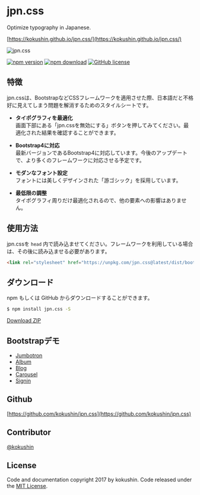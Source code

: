 # jpn.css

Optimize typography in Japanese.

[https://kokushin.github.io/jpn.css/](https://kokushin.github.io/jpn.css/)

![jpn.css](https://raw.githubusercontent.com/kokushin/jpn.css/master/docs/img/jpncss.gif)

[![npm version](https://badge.fury.io/js/jpn.css.svg)](https://badge.fury.io/js/jpn.css)
[![npm download](http://img.shields.io/npm/dm/jpn.css.svg)](https://www.npmjs.com/package/jpn.css)
[![GitHub license](https://img.shields.io/badge/license-MIT-brightgreen.svg)](https://raw.githubusercontent.com/kokushin/jpn.css/master/LICENSE)

## 特徴

jpn.cssは、BootstrapなどCSSフレームワークを適用させた際、日本語だと不格好に見えてしまう問題を解消するためのスタイルシートです。

- **タイポグラフィを最適化**  
画面下部にある「jpn.cssを無効にする」ボタンを押してみてください。最適化された結果を確認することができます。

- **Bootstrap4に対応**  
最新バージョンであるBootstrap4に対応しています。今後のアップデートで、より多くのフレームワークに対応させる予定です。

- **モダンなフォント設定**  
フォントには美しくデザインされた「游ゴシック」を採用しています。

- **最低限の調整**  
タイポグラフィ周りだけ最適化されるので、他の要素への影響はありません。

## 使用方法

jpn.cssを `head` 内で読み込ませてください。フレームワークを利用している場合は、その後に読み込ませる必要があります。

```html
<link rel="stylesheet" href="https://unpkg.com/jpn.css@latest/dist/bootstrap/jpn.min.css">
```

## ダウンロード

npm もしくは GitHub からダウンロードすることができます。

```bash
$ npm install jpn.css -S
```

[Download ZIP](https://github.com/kokushin/jpn.css/archive/master.zip)

## Bootstrapデモ

- [Jumbotron](https://kokushin.github.io/jpn.css/demo/bootstrap/jumbotron.html)
- [Album](https://kokushin.github.io/jpn.css/demo/bootstrap/album.html)
- [Blog](https://kokushin.github.io/jpn.css/demo/bootstrap/blog.html)
- [Carousel](https://kokushin.github.io/jpn.css/demo/bootstrap/carousel.html)
- [Signin](https://kokushin.github.io/jpn.css/demo/bootstrap/signin.html)

## Github
[https://github.com/kokushin/jpn.css](https://github.com/kokushin/jpn.css)

## Contributor
[@kokushin](https://github.com/kokushin)

## License
Code and documentation copyright 2017 by kokushin. Code released under the [MIT License](https://github.com/kokushin/jpn.css/blob/master/LICENSE).
